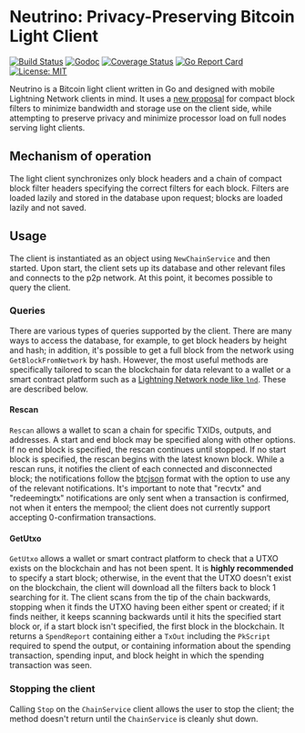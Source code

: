 # Neutrino: Privacy-Preserving Bitcoin Light Client

[![Build Status](https://github.com/lightninglabs/neutrino/actions/workflows/main.yml/badge.svg)](https://github.com/lightninglabs/neutrino/actions/workflows/main.yml)
[![Godoc](https://godoc.org/github.com/lightninglabs/neutrino?status.svg)](https://godoc.org/github.com/lightninglabs/neutrino)
[![Coverage Status](https://coveralls.io/repos/github/lightninglabs/neutrino/badge.svg?branch=master)](https://coveralls.io/github/lightninglabs/neutrino?branch=master)
[![Go Report Card](https://goreportcard.com/badge/github.com/lightninglabs/neutrino)](https://goreportcard.com/report/github.com/lightninglabs/neutrino)
[![License: MIT](https://img.shields.io/badge/License-MIT-yellow.svg)](https://opensource.org/licenses/MIT)

Neutrino is a Bitcoin light client written in Go and designed with mobile
Lightning Network clients in mind. It uses a
[new proposal](https://lists.linuxfoundation.org/pipermail/bitcoin-dev/2017-June/014474.html)
for compact block filters to minimize bandwidth and storage use on the client
side, while attempting to preserve privacy and minimize processor load on full
nodes serving light clients.

## Mechanism of operation
The light client synchronizes only block headers and a chain of compact block
filter headers specifying the correct filters for each block. Filters are loaded
lazily and stored in the database upon request; blocks are loaded lazily and not
saved.

## Usage
The client is instantiated as an object using `NewChainService` and then
started. Upon start, the client sets up its database and other relevant files
and connects to the p2p network. At this point, it becomes possible to query the
client.

### Queries
There are various types of queries supported by the client. There are many ways
to access the database, for example, to get block headers by height and hash; in
addition, it's possible to get a full block from the network using
`GetBlockFromNetwork` by hash. However, the most useful methods are specifically
tailored to scan the blockchain for data relevant to a wallet or a smart
contract platform such as a [Lightning Network node like 
`lnd`](https://github.com/lightningnetwork/lnd). These are described below.

#### Rescan
`Rescan` allows a wallet to scan a chain for specific TXIDs, outputs, and
addresses. A start and end block may be specified along with other options. If
no end block is specified, the rescan continues until stopped. If no start block
is specified, the rescan begins with the latest known block. While a rescan
runs, it notifies the client of each connected and disconnected block; the
notifications follow the
[btcjson](https://github.com/btcsuite/btcd/blob/master/btcjson/chainsvrwsntfns.go)
format with the option to use any of the relevant notifications. It's important
to note that "recvtx" and "redeemingtx" notifications are only sent when a
transaction is confirmed, not when it enters the mempool; the client does not
currently support accepting 0-confirmation transactions.

#### GetUtxo
`GetUtxo` allows a wallet or smart contract platform to check that a UTXO exists
on the blockchain and has not been spent. It is **highly recommended** to
specify a start block; otherwise, in the event that the UTXO doesn't exist on
the blockchain, the client will download all the filters back to block 1
searching for it. The client scans from the tip of the chain backwards, stopping
when it finds the UTXO having been either spent or created; if it finds neither,
it keeps scanning backwards until it hits the specified start block or, if a
start block isn't specified, the first block in the blockchain. It returns a
`SpendReport` containing either a `TxOut` including the `PkScript` required to
spend the output, or containing information about the spending transaction,
spending input, and block height in which the spending transaction was seen.

### Stopping the client
Calling `Stop` on the `ChainService` client allows the user to stop the client;
the method doesn't return until the `ChainService` is cleanly shut down.
